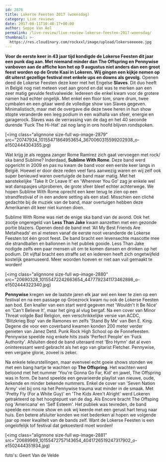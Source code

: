 ```yaml
---
id: 2876
title: Lokerse Feesten 2017 (woensdag)
category: Live reviews
date: 2017-08-11T10:48:17+00:00
author: Seppe Van Ael
permalink: /live-review/live-review-lokerse-feesten-2017-woensdag/
thumbnail: >-
  https://res.cloudinary.com/rockxxl/image/upload/lokerseeeeee.jpg
---
```

**Voor de eerste keer in 43 jaar tijd kondigde de Lokerse Feesten dit jaar een punk dag aan. Met niemand minder dan The Offspring en Pennywise vanboven aan de affiche kon het op 9 augustus niet anders dan een groot feest worden op de Grote Kaai in Lokeren. Wij gingen een kijkje nemen op dit uiterst gezellige festival met enkele ups en downs als gevolg.**
Openen deed de Lokerse Feesten deze keer met het Engelse **Slaves**. Dit duo heeft in België nog niet meteen voet aan grond en dat was te merken aan een zeer matig gevulde festivalweide. Iedereen die enkel kwam voor de grotere namen had echter ongelijk. Met enkel een floor tom, snare drum, twee cymbalen en een gitaar werd de volledige show van Slaves gegeven. Minimalistisch, maar met de overgave die deze twee heren in hun show stopte veranderde een leeg podium in een walhalla van sfeer, energie en garagerock. Slaves was de verrassing van de dag en het 40 seconde durende 'Fuck The Hi-Hat' zal nog lang in ons hoofd blijven rondspoken.

[<img class="alignnone size-full wp-image-2879" src="20747934_10155471864953654_3670060315599202938_o-e1502444304355.jpg)

Wat krijg je als reggea zanger Rome Ramirez zich gaat vervoegen met rock/ ska band Sublime? Inderdaad, **Sublime With Rome**. Deze band werd opgericht in 2009 en pas nu kwam de band voor een eerste keer langs in België. Hoewel er door deze reden veel fans aanwezig waren en wij zelf ook super benieuwd waren overtuigde de band maar matig. Met het aanstekelijke 'Take It Or Leave It' en 'Wherever You Go' zag je enkele wel wat danspasjes uitproberen, de grote sfeer bleef echter achterwege. We hopen Sublime With Rome oprecht een keer terug te zien op een strandfestival of in een andere setting als een stad. Misschien een cliché gedachte bij de muziek van de band, maar overtuigen hebben deze Amerikanen dit keer niet kunnen doen.

Sublime With Rome was niet de enige ska band van de avond. Ook het zootje ongeregeld van **Less Than Jake** kwam aanzetten met een gezonde portie blazers. Openen deed de band met 'All My Best Friends Are Metalheads' en al meteen vanaf de eerste noot veranderde de Lokerse Feesten tot één groot feest. De band bracht een levensechte mascotte mee die strandballen en ballonnen in het publiek gooide. Less Than Jake nodigde zelfs een paar mensen uit om te komen dansen en drinken op het podium. Dit vijftal bracht een straffe set en iedereen heeft zich ongetwijfeld kostelijk geamuseerd. Meer woorden hoeven er niet aan vuil gemaakt te worden!

[<img class="alignnone size-full wp-image-2880" src="20690328_10155472242663654_4477792341173462898_o-e1502444322340.jpg)

**Pennywise** kregen we de laatste jaren elk jaar wel een keer te zien op een festival en na een passage op Groezrock kwam nu ook de Lokerse Feesten aan bod. Een knaller van een start werd gegeven met 'Wouldn't It Be Nice' en 'Can't Believe It', maar het ging al vlug bergaf. Na een cover van Minor Threat volgde Bad Religion, een verschrikkelijke versie van ACDC, 'Blitzkrieg Bop' van de Ramones en zelfs 'Stand By Me' van Ben E. King. Degene die voor een coverband kwamen konden 200 meter verder genieten van Janez Detd. Punk Rock High School op de Fonnefeesten. Pennywise speelde nog enkele hits zoals 'Perfect People' en 'Fuck Authority'. Afsluiten deed de band uiteraard met 'Bro Hymn' dat al even oninteressant werd gebracht als het ego van gitarist Fletcher. Pennywise, een vergane glorie, zoveel is zeker.

Na enkele teleurstellingen, maar evenveel echt goeie shows stonden we met een bang hartje te wachten op **The Offspring**. Het wachten werd beloond met het nummer 'You're Gonna Go Far, Kid' en jawel, The Offspring was in form. De band speelde een gevarieerde playlist van nieuwe, oude, bekende en minder bekende nummers. Enkel de cover van 'Seven Nation Army' viel bij ons na het Pennywise trauma wat minder in de smaak. Met 'Pretty Fly (For a White Guy)' en 'The Kids Aren't Alright' werd Lokeren getrakteerd op het hoogtepunt van de dag. Als Encore bracht The Offsping nog 'Americana' en 'Self Esteem'. Het publiek was tevreden, de band speelde een mooie show en ook wij keerde met een gerust hart terug naar huis. Een betere afsluiter konden we niet bedenken al hopen we volgende jaar op meer kwaliteit van de bands zelf. Want de Lokerse Feesten is een ongelofelijk tof festival dat gekoesterd moet worden!

[<img class="alignnone size-full wp-image-2881" src="20689969_10155472757143654_4041726519247317902_o-e1502444351934.jpg)

foto's: Geert Van de Velde